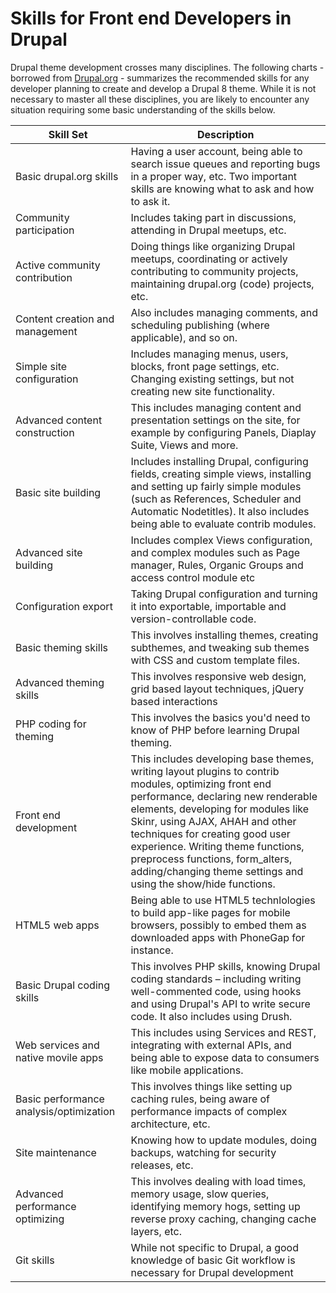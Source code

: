 # Skills for Front end Developers in Drupal

Drupal theme development crosses many disciplines. The following charts - borrowed from [Drupal.org](https://groups.drupal.org/node/172434) - summarizes the recommended skills for any developer planning to create and develop a Drupal 8 theme. While it is not necessary to master all these disciplines, you are likely to encounter any situation requiring some basic understanding of the skills below.  

| Skill Set | Description |
| -- | -- |
| Basic drupal.org skills | Having a user account, being able to search issue queues and reporting bugs in a proper way, etc. Two important skills are knowing what to ask and how to ask it. |
| Community participation | Includes taking part in discussions, attending in Drupal meetups, etc. |
| Active community contribution | Doing things like organizing Drupal meetups, coordinating or actively contributing to community projects, maintaining drupal.org (code) projects, etc. |
| Content creation and management | Also includes managing comments, and scheduling publishing (where applicable), and so on. |
| Simple site configuration | Includes managing menus, users, blocks, front page settings, etc. Changing existing settings, but not creating new site functionality. |
| Advanced content construction | This includes managing content and presentation settings on the site, for example by configuring Panels, Diaplay Suite, Views and more. |
| Basic site building | Includes installing Drupal, configuring fields, creating simple views, installing and setting up fairly simple modules (such as References, Scheduler and Automatic Nodetitles). It also includes being able to evaluate contrib modules. |
| Advanced site building | Includes complex Views configuration, and complex modules such as Page manager, Rules, Organic Groups and access control module etc |
| Configuration export | Taking Drupal configuration and turning it into exportable, importable and version-controllable code. |
| Basic theming skills | This involves installing themes, creating subthemes, and tweaking sub themes with CSS and custom template files. |
| Advanced theming skills | This involves responsive web design, grid based layout techniques, jQuery based interactions |
| PHP coding for theming | This involves the basics you'd need to know of PHP before learning Drupal theming. |
| Front end development | This includes developing base themes, writing layout plugins to contrib modules, optimizing front end performance, declaring new renderable elements, developing for modules like Skinr, using AJAX, AHAH and other techniques for creating good user experience. Writing theme functions, preprocess functions, form_alters, adding/changing theme settings and using the show/hide functions. |
| HTML5 web apps | Being able to use HTML5 technlologies to build app-like pages for mobile browsers, possibly to embed them as downloaded apps with PhoneGap for instance. |
| Basic Drupal coding skills | This involves PHP skills, knowing Drupal coding standards – including writing well-commented code, using hooks and using Drupal's API to write secure code. It also includes using Drush. |
| Web services and native movile apps | This includes using Services and REST, integrating with external APIs, and being able to expose data to consumers like mobile applications. |
| Basic performance analysis/optimization | This involves things like setting up caching rules, being aware of performance impacts of complex architecture, etc. |
| Site maintenance | Knowing how to update modules, doing backups, watching for security releases, etc. |
| Advanced performance optimizing | This involves dealing with load times, memory usage, slow queries, identifying memory hogs, setting up reverse proxy caching, changing cache layers, etc. |
| Git skills | While not specific to Drupal, a good knowledge of basic Git workflow is necessary for Drupal development |